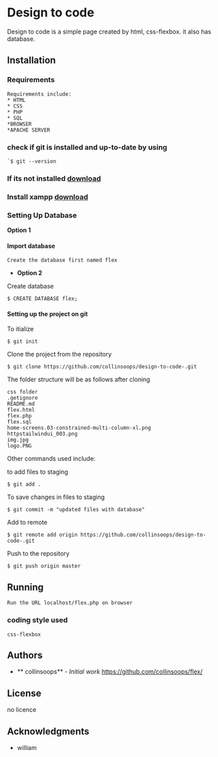 
# Design to code 
Design to code  is a simple page created by html, css-flexbox. it also has database.


## Installation

### Requirements
```
Requirements include:
* HTML
* CSS
* PHP
* SQL 
*BROWSER
*APACHE SERVER
```
###  check if git is installed and up-to-date by using
```
`$ git --version

```
### If its not installed <a href="https://git-scm.com/ ">download</a>


### Install xampp <a href="https://www.apachefriends.org"> download</a>


### Setting Up Database

 **Option 1**
#### Import database
```
Create the database first named flex
```
- **Option 2**
   
Create database
 ```   
$ CREATE DATABASE flex; 

```



#### Setting up the project on git

To itialize

```
$ git init
```

Clone the project from the repository

```
$ git clone https://github.com/collinsoops/design-to-code-.git
```

The folder structure will be as follows after cloning

```
css folder
.getignore
README.md
flex.html
flex.php
flex.sql
home-screens.03-constrained-multi-column-xl.png
httpstailwindui_003.png
img.jpg
logo.PNG 
```

Other commands used include:

to add files to staging
```
$ git add .
```
To save changes in files to staging
```
$ git commit -m "updated files with database"
```
Add to remote
```
$ git remote add origin https://github.com/collinsoops/design-to-code-.git
```
Push to the repository
```
$ git push origin master
```

## Running 
```
Run the URL localhost/flex.php on browser
```


### coding style used
```
css-flexbox
```


## Authors

* ** collinsoops** - *Initial work* https://github.com/collinsoops/flex/


## License
no licence

## Acknowledgments

* william


